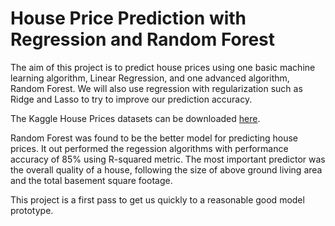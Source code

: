 # House Price Prediction with Regression and Random Forest

The aim of this project is to predict house prices using one basic machine learning algorithm, Linear Regression, and one advanced algorithm, Random Forest. We will also use regression with regularization such as Ridge and Lasso to try to improve our prediction accuracy.  

The Kaggle House Prices datasets can be downloaded [here](https://www.kaggle.com/c/house-prices-advanced-regression-techniques/). 

Random Forest was found to be the better model for predicting house prices. It out performed the regession algorithms with performance accuracy of 85% using R-squared metric. The most important predictor was the overall quality of a house, following the size of above ground living area and the total basement square footage.  

This project is a first pass to get us quickly to a reasonable good model prototype.
